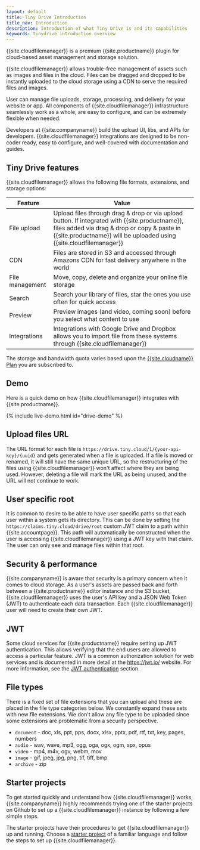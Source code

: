 ```yaml
---
layout: default
title: Tiny Drive Introduction
title_nav: Introduction
description: Introduction of what Tiny Drive is and its capabilities
keywords: tinydrive introduction overview
---
```


{{site.cloudfilemanager}} is a premium {{site.productname}} plugin for cloud-based asset management and storage solution.

{{site.cloudfilemanager}} allows trouble-free management of assets such as images and files in the cloud. Files can be dragged and dropped to be instantly uploaded to the cloud storage using a CDN to serve the required files and images.

User can manage file uploads, storage, processing, and delivery for your website or app. All components of {{site.cloudfilemanager}} infrastructure seamlessly work as a whole, are easy to configure, and can be extremely flexible when needed.

Developers at {{site.companyname}} build the upload UI, libs, and APIs for developers. {{site.cloudfilemanager}} integrations are designed to be non-coder ready, easy to configure, and well-covered with documentation and guides.

## Tiny Drive features

{{site.cloudfilemanager}} allows the following file formats, extensions, and storage options:

| Feature | Value |
| ------- | ----- |
| File upload | Upload files through drag & drop or via upload button. If integrated with {{site.productname}}, files added via drag & drop or copy & paste in {{site.productname}} will be uploaded using {{site.cloudfilemanager}} |
| CDN | Files are stored in S3 and accessed through Amazons CDN for fast delivery anywhere in the world |
| File management | Move, copy, delete and organize your online file storage |
| Search | Search your library of files, star the ones you use often for quick access |
| Preview | Preview images (and video, coming soon) before you select what content to use |
| Integrations | Integrations with Google Drive and Dropbox allows you to import file from these systems through {{site.cloudfilemanager}} |

The storage and bandwidth quota varies based upon the [{{site.cloudname}} Plan]({{site.pricingpage}}) you are subscribed to.

## Demo

Here is a quick demo on how {{site.cloudfilemanager}} integrates with {{site.productname}}.

{% include live-demo.html id="drive-demo" %}

## Upload files URL

The URL format for each file is `https://drive.tiny.cloud/1/{your-api-key}/{uuid}` and gets generated when a file is uploaded.
If a file is moved or renamed, it will still have the same unique URL, so the restructuring of the files using {{site.cloudfilemanager}} won't affect where they are being used. However, deleting a file will mark the URL as being unused, and the URL will not continue to work.

## User specific root

It is common to desire to be able to have user specific paths so that each user within a system gets its directory. This can be done by setting the `https://claims.tiny.cloud/drive/root` custom JWT claim to a path within {{site.accountpage}}. This path will automatically be constructed when the user is accessing {{site.cloudfilemanager}} using a JWT key with that claim. The user can only see and manage files within that root.

## Security & performance

{{site.companyname}} is aware that security is a primary concern when it comes to cloud storage. As a user's assets are passed back and forth between a {{site.productname}} editor instance and the S3 bucket, {{site.cloudfilemanager}} uses the user's API key and a JSON Web Token (JWT) to authenticate each data transaction. Each {{site.cloudfilemanager}} user will need to create their own JWT.

## JWT

Some cloud services for {{site.productname}} require setting up JWT authentication. This allows verifying that the end users are allowed to access a particular feature. JWT is a common authorization solution for web services and is documented in more detail at the https://jwt.io/ website. For more information, see the [JWT authentication]({{site.baseurl}}/tinydrive/jwt-authentication/) section.

## File types

There is a fixed set of file extensions that you can upload and these are placed in the file type categories below. We constantly expand these sets with new file extensions. We don't allow any file type to be uploaded since some extensions are problematic from a security perspective.

* `document` - doc, xls, ppt, pps, docx, xlsx, pptx, pdf, rtf, txt, key, pages, numbers
* `audio` - wav, wave, mp3, ogg, oga, ogx, ogm, spx, opus
* `video` - mp4, m4v, ogv, webm, mov
* `image` - gif, jpeg, jpg, png, tif, tiff, bmp
* `archive` - zip

## Starter projects

To get started quickly and understand how {{site.cloudfilemanager}} works, {{site.companyname}} highly recommends trying one of the starter projects on Github to set up a {{site.cloudfilemanager}} instance by following a few simple steps.

The starter projects have their procedures to get {{site.cloudfilemanager}} up and running. Choose a [starter project]({{site.baseurl}}/tinydrive/getting-started/#starterprojects) of a familiar language and follow the steps to set up {{site.cloudfilemanager}}.
